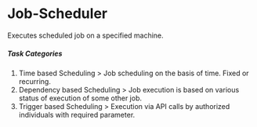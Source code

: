 # Job-Scheduler
Executes scheduled job on a specified machine.

##### Task Categories
 1. Time based Scheduling > Job scheduling on the basis of time. Fixed or recurring.
 2. Dependency based Scheduling > Job execution is based on various status of execution of some other job.
 3. Trigger based Scheduling > Execution via API calls by authorized individuals with required parameter.

